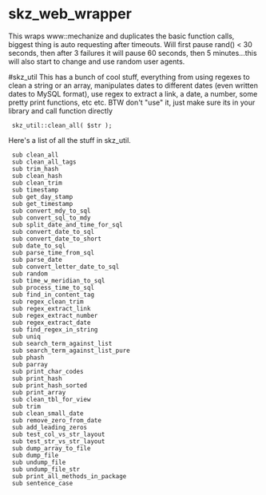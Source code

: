 # skz_web_wrapper
This wraps www::mechanize and duplicates the basic function calls, biggest thing is auto requesting after timeouts.  Will first pause rand() < 30 seconds, then after 3 failures it will pause 60 seconds, then 5 minutes...this will also start to change and use random user agents.  

#skz_util
This has a bunch of cool stuff, everything from using regexes to clean a string or an array, manipulates dates to different dates (even written dates to MySQL format), use regex to extract a link, a date, a number, some pretty print functions, etc etc.   BTW don't "use" it, just make sure its in your library and call function directly 

     skz_util::clean_all( $str );

Here's a list of all the stuff in skz_util. 

     sub clean_all
     sub clean_all_tags
     sub trim_hash
     sub clean_hash
     sub clean_trim
     sub timestamp
     sub get_day_stamp
     sub get_timestamp
     sub convert_mdy_to_sql
     sub convert_sql_to_mdy
     sub split_date_and_time_for_sql
     sub convert_date_to_sql
     sub convert_date_to_short
     sub date_to_sql
     sub parse_time_from_sql
     sub parse_date
     sub convert_letter_date_to_sql
     sub random
     sub time_w_meridian_to_sql
     sub process_time_to_sql
     sub find_in_content_tag
     sub regex_clean_trim
     sub regex_extract_link
     sub regex_extract_number
     sub regex_extract_date
     sub find_regex_in_string
     sub uniq
     sub search_term_against_list
     sub search_term_against_list_pure
     sub phash
     sub parray
     sub print_char_codes
     sub print_hash
     sub print_hash_sorted
     sub print_array
     sub clean_tbl_for_view
     sub trim
     sub clean_small_date
     sub remove_zero_from_date
     sub add_leading_zeros
     sub test_col_vs_str_layout
     sub test_str_vs_str_layout
     sub dump_array_to_file
     sub dump_file
     sub undump_file
     sub undump_file_str
     sub print_all_methods_in_package
     sub sentence_case
     

